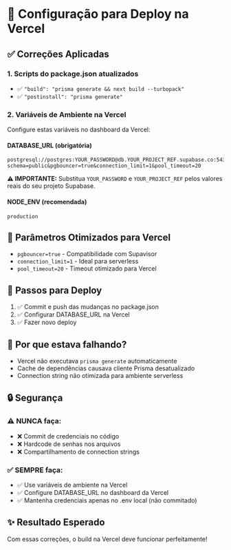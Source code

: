 # 🚀 Configuração para Deploy na Vercel

## ✅ Correções Aplicadas

### 1. **Scripts do package.json atualizados**

- ✅ `"build": "prisma generate && next build --turbopack"`
- ✅ `"postinstall": "prisma generate"`

### 2. **Variáveis de Ambiente na Vercel**

Configure estas variáveis no dashboard da Vercel:

#### **DATABASE_URL** (obrigatória)

```
postgresql://postgres:YOUR_PASSWORD@db.YOUR_PROJECT_REF.supabase.co:5432/postgres?schema=public&pgbouncer=true&connection_limit=1&pool_timeout=20
```

**⚠️ IMPORTANTE:** Substitua `YOUR_PASSWORD` e `YOUR_PROJECT_REF` pelos valores reais do seu projeto Supabase.

#### **NODE_ENV** (recomendada)

```
production
```

## 🔧 **Parâmetros Otimizados para Vercel**

- `pgbouncer=true` - Compatibilidade com Supavisor
- `connection_limit=1` - Ideal para serverless
- `pool_timeout=20` - Timeout otimizado para Vercel

## 📝 **Passos para Deploy**

1. ✅ Commit e push das mudanças no package.json
2. ✅ Configurar DATABASE_URL na Vercel
3. ✅ Fazer novo deploy

## 🎯 **Por que estava falhando?**

- Vercel não executava `prisma generate` automaticamente
- Cache de dependências causava cliente Prisma desatualizado
- Connection string não otimizada para ambiente serverless

## 🔒 **Segurança**

### **⚠️ NUNCA faça:**

- ❌ Commit de credenciais no código
- ❌ Hardcode de senhas nos arquivos
- ❌ Compartilhamento de connection strings

### **✅ SEMPRE faça:**

- ✅ Use variáveis de ambiente na Vercel
- ✅ Configure DATABASE_URL no dashboard da Vercel
- ✅ Mantenha credenciais apenas no .env local (não commitado)

## ✨ **Resultado Esperado**

Com essas correções, o build na Vercel deve funcionar perfeitamente!
